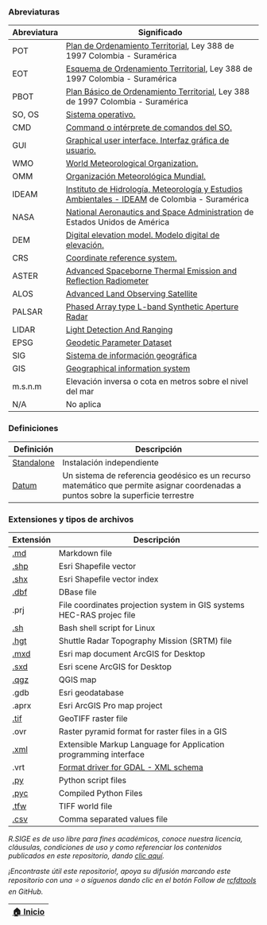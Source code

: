 ### Abreviaturas

| Abreviatura | Significado                                                                                                                                                          |
|-------------|----------------------------------------------------------------------------------------------------------------------------------------------------------------------|
| POT         | [Plan de Ordenamiento Territorial](http://www.secretariasenado.gov.co/senado/basedoc/ley_0388_1997.html), Ley 388 de 1997 Colombia - Suramérica                                                                                          |
| EOT         | [Esquema de Ordenamiento Territorial](http://www.secretariasenado.gov.co/senado/basedoc/ley_0388_1997.html), Ley 388 de 1997 Colombia - Suramérica                                                                                                                               |
| PBOT        | [Plan Básico de Ordenamiento Territorial](http://www.secretariasenado.gov.co/senado/basedoc/ley_0388_1997.html), Ley 388 de 1997 Colombia - Suramérica                                                                                                                           |
| SO, OS      | [Sistema operativo.](https://en.wikipedia.org/wiki/Operating_system)                                                                                                 |
| CMD         | [Command o intérprete de comandos del SO.](https://en.wikipedia.org/wiki/Cmd.exe)                                                                                    |
| GUI         | [Graphical user interface. Interfaz gráfica de usuario.](https://en.wikipedia.org/wiki/Graphical_user_interface)                                                     |
| WMO         | [World Meteorological Organization.](https://public.wmo.int/en)                                                                                                      |
| OMM         | [Organización Meteorológica Mundial.](https://public.wmo.int/es)                                                                                                     |
| IDEAM       | [Instituto de Hidrología, Meteorología y Estudios Ambientales - IDEAM](http://www.ideam.gov.co/) de Colombia - Suramérica                                            |
| NASA        | [National Aeronautics and Space Administration](https://www.nasa.gov/) de Estados Unidos de América                                                                  |
| DEM         | [Digital elevation model. Modelo digital de elevación.](https://pro.arcgis.com/en/pro-app/2.8/tool-reference/spatial-analyst/exploring-digital-elevation-models.htm) |
| CRS         | [Coordinate reference system.](https://docs.qgis.org/3.22/en/docs/gentle_gis_introduction/coordinate_reference_systems.html)                                         |
| ASTER       | [Advanced Spaceborne Thermal Emission and Reflection Radiometer ](https://asterweb.jpl.nasa.gov/gdem.asp)                                                            |
| ALOS        | [Advanced Land Observing Satellite](https://asf.alaska.edu/data-sets/sar-data-sets/alos-palsar/)                                                                     |
| PALSAR      | [Phased Array type L-band Synthetic Aperture Radar ](https://asf.alaska.edu/data-sets/sar-data-sets/alos-palsar/)                                                    |
| LIDAR       | [Light Detection And Ranging](https://en.wikipedia.org/wiki/Lidar)                                                                                                   |
| EPSG        | [Geodetic Parameter Dataset](https://en.wikipedia.org/wiki/EPSG_Geodetic_Parameter_Dataset)                                                                          |
| SIG         | [Sistema de información geográfica](https://www.esri.com/es-es/what-is-gis/overview)                                                                                 |
| GIS         | [Geographical information system](https://www.esri.com/en-us/what-is-gis/overview)                                                                                   |
| m.s.n.m     | Elevación inversa o cota en metros sobre el nivel del mar                                                                                                            |
| N/A         | No aplica                                                                                                                                                            |


### Definiciones

| Definición                                                       | Descripción                                                                                                                        |
|------------------------------------------------------------------|------------------------------------------------------------------------------------------------------------------------------------|
| [Standalone](https://en.wikipedia.org/wiki/Standalone_software)  | Instalación independiente                                                                                                          |
| [Datum](https://en.wikipedia.org/wiki/Geodetic_datum)            | Un sistema de referencia geodésico es un recurso matemático que permite asignar coordenadas a puntos sobre la superficie terrestre |


### Extensiones y tipos de archivos

| Extensión                                  | Descripción                                                                      |
|--------------------------------------------|----------------------------------------------------------------------------------|
| [.md](https://fileinfo.com/extension/md)   | Markdown file                                                                    |
| [.shp](https://fileinfo.com/extension/shp) | Esri Shapefile vector                                                            |
| [.shx](https://fileinfo.com/extension/shx) | Esri Shapefile vector index                                                      |
| [.dbf](https://fileinfo.com/extension/dbf) | DBase file                                                                       |
| .prj                                       | File coordinates projection system in GIS systems<br>HEC-RAS projec file         |
| [.sh](https://fileinfo.com/extension/sh)   | Bash shell script for Linux                                                      |
| [.hgt](https://fileinfo.com/extension/hgt) | Shuttle Radar Topography Mission (SRTM) file                                     |
| [.mxd](https://fileinfo.com/extension/mxd) | Esri map document ArcGIS for Desktop                                             |
| [.sxd](https://fileinfo.com/extension/sxd) | Esri scene ArcGIS for Desktop                                                    |
| [.qgz](https://fileinfo.com/extension/qgz) | QGIS map                                                                         |
| .gdb                                       | Esri geodatabase                                                                 |
| .aprx                                      | Esri ArcGIS Pro map project                                                      |
| [.tif](https://fileinfo.com/extension/tif) | GeoTIFF raster file                                                              |
| .ovr                                       | Raster pyramid format for raster files in a GIS                                  |
| [.xml](https://fileinfo.com/extension/xml) | Extensible Markup Language for Application programming interface                 |
| .vrt                                       | [Format driver for GDAL -  XML schema](https://gdal.org/drivers/raster/vrt.html) |
| [.py](https://fileinfo.com/extension/py)   | Python script files                                                              |
| [.pyc](https://fileinfo.com/extension/pyc) | Compiled Python Files                                                            |
| [.tfw](https://fileinfo.com/extension/tfw) | TIFF world file                                                                  |
| [.csv](https://fileinfo.com/extension/csv) | Comma separated values file                                                      |


_R.SIGE es de uso libre para fines académicos, conoce nuestra licencia, cláusulas, condiciones de uso y como referenciar los contenidos publicados en este repositorio, dando [clic aquí](https://github.com/rcfdtools/R.SIGE/wiki/License)._

_¡Encontraste útil este repositorio!, apoya su difusión marcando este repositorio con una ⭐ o síguenos dando clic en el botón Follow de [rcfdtools](https://github.com/rcfdtools) en GitHub._

| [:house: Inicio](README.md) |
|-----------------------------|